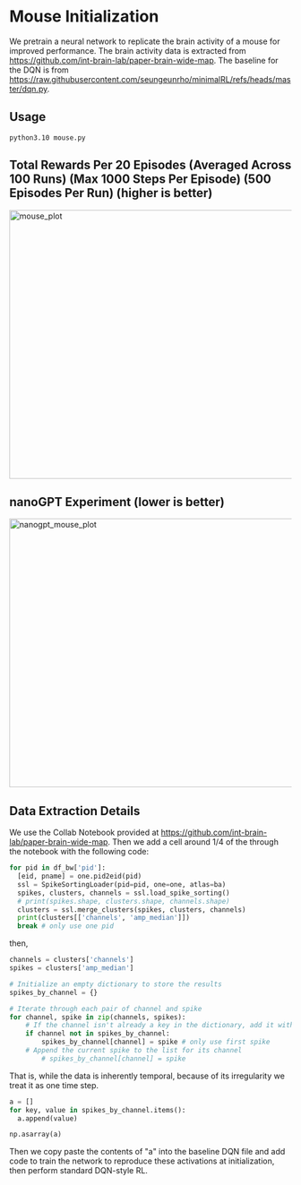 # Mouse Initialization

We pretrain a neural network to replicate the brain activity of a mouse for improved performance. The brain activity data is extracted from https://github.com/int-brain-lab/paper-brain-wide-map. The baseline for the DQN is from https://raw.githubusercontent.com/seungeunrho/minimalRL/refs/heads/master/dqn.py.

## Usage

```
python3.10 mouse.py
```

## Total Rewards Per 20 Episodes (Averaged Across 100 Runs) (Max 1000 Steps Per Episode) (500 Episodes Per Run) (higher is better)

<img width="640" height="480" alt="mouse_plot" src="https://github.com/user-attachments/assets/677c1b63-f4cd-4bd6-ba33-cd351224b404" />

## nanoGPT Experiment (lower is better)

<img width="640" height="480" alt="nanogpt_mouse_plot" src="https://github.com/user-attachments/assets/3fdd298a-e6c9-4182-a936-14de767c54ab" />

## Data Extraction Details

We use the Collab Notebook provided at https://github.com/int-brain-lab/paper-brain-wide-map. Then we add a cell around 1/4 of the through the notebook with the following code:

```py
for pid in df_bw['pid']:
  [eid, pname] = one.pid2eid(pid)
  ssl = SpikeSortingLoader(pid=pid, one=one, atlas=ba)
  spikes, clusters, channels = ssl.load_spike_sorting()
  # print(spikes.shape, clusters.shape, channels.shape)
  clusters = ssl.merge_clusters(spikes, clusters, channels)
  print(clusters[['channels', 'amp_median']])
  break # only use one pid
```
then,
```py
channels = clusters['channels']
spikes = clusters['amp_median']

# Initialize an empty dictionary to store the results
spikes_by_channel = {}

# Iterate through each pair of channel and spike
for channel, spike in zip(channels, spikes):
    # If the channel isn't already a key in the dictionary, add it with an empty list
    if channel not in spikes_by_channel:
        spikes_by_channel[channel] = spike # only use first spike
    # Append the current spike to the list for its channel
        # spikes_by_channel[channel] = spike
```
That is, while the data is inherently temporal, because of its irregularity we treat it as one time step.
```py
a = []
for key, value in spikes_by_channel.items():
  a.append(value)
```
```py
np.asarray(a)
```
Then we copy paste the contents of "a" into the baseline DQN file and add code to train the network to reproduce these activations at initialization, then perform standard DQN-style RL.
